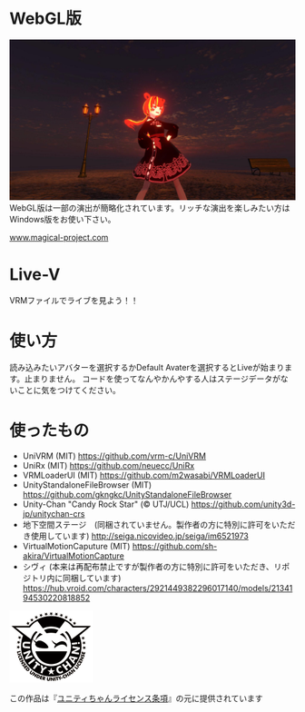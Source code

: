 # WebGL版

<img src="Assets/LiveV/Textures/DeepDusk.png" width="600">
WebGL版は一部の演出が簡略化されています。リッチな演出を楽しみたい方はWindows版をお使い下さい。

www.magical-project.com


# Live-V
VRMファイルでライブを見よう！！

# 使い方
読み込みたいアバターを選択するかDefault Avaterを選択するとLiveが始まります。止まりません。
コードを使ってなんやかんやする人はステージデータがないことに気をつけてください。

# 使ったもの
- UniVRM (MIT) https://github.com/vrm-c/UniVRM
- UniRx (MIT) https://github.com/neuecc/UniRx
- VRMLoaderUI (MIT) https://github.com/m2wasabi/VRMLoaderUI
- UnityStandaloneFileBrowser (MIT) https://github.com/gkngkc/UnityStandaloneFileBrowser
- Unity-Chan "Candy Rock Star" (© UTJ/UCL) https://github.com/unity3d-jp/unitychan-crs
- 地下空間ステージ　(同梱されていません。製作者の方に特別に許可をいただき使用しています) http://seiga.nicovideo.jp/seiga/im6521973
- VirtualMotionCaputure (MIT) https://github.com/sh-akira/VirtualMotionCapture
- シヴィ (本来は再配布禁止ですが製作者の方に特別に許可をいただき、リポジトリ内に同梱しています) https://hub.vroid.com/characters/2921449382296017140/models/2134194530220818852

<img src="UCL2.0/License Logo/Others/png/Light_Frame.png" alt="UCL2.0">

この作品は『[ユニティちゃんライセンス条項](http://unity-chan.com/download/license.html)』の元に提供されています

